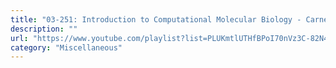 ```yaml
---
title: "03-251: Introduction to Computational Molecular Biology - Carnegie Mellon University"
description: ""
url: "https://www.youtube.com/playlist?list=PLUKmtlUTHfBPoI70nVz3C-82N4nznc3Iz"
category: "Miscellaneous"
---
```

